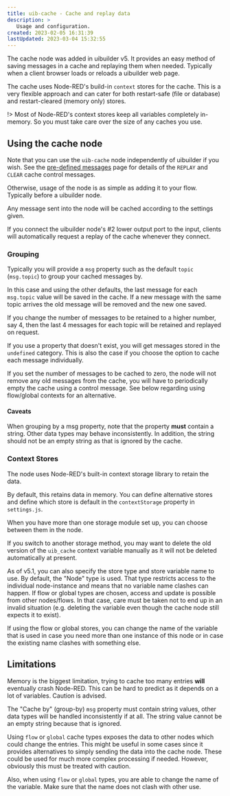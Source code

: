 ```yaml
---
title: uib-cache - Cache and replay data
description: >
   Usage and configuration.
created: 2023-02-05 16:31:39
lastUpdated: 2023-03-04 15:32:55
---
```


The cache node was added in uibuilder v5. It provides an easy method of saving messages in a cache and replaying them
when needed. Typically when a client browser loads or reloads a uibuilder web page.

The cache uses Node-RED's build-in `context` stores for the cache. This is a very flexible approach and can cater for both restart-safe (file or database) and restart-cleared (memory only) stores.

!> Most of Node-RED's context stores keep all variables completely in-memory. So you must take care over the size of any caches you use.

## Using the cache node

Note that you can use the `uib-cache` node independently of uibuilder if you wish. See the [pre-defined messages](pre-defined-msgs) page for details of the `REPLAY` and `CLEAR` cache control messages.

Otherwise, usage of the node is as simple as adding it to your flow. Typically before a uibuilder node.

Any message sent into the node will be cached according to the settings given.

If you connect the uibuilder node's #2 lower output port to the input, clients will automatically request a
replay of the cache whenever they connect.

### Grouping

Typically you will provide a `msg` property such as the default `topic` (`msg.topic`) to group your cached messages by.

In this case and using the other defaults, the last message for each `msg.topic` value will be saved in the cache.
If a new message with the same topic arrives the old message will be removed and the new one saved.

If you change the number of messages to be retained to a higher number, say 4, then the last 4 messages for each
topic will be retained and replayed on request.

If you use a property that doesn't exist, you will get messages stored in the `undefined` category. 
This is also the case if you choose the option to cache each message individually.

If you set the number of messages to be cached to zero, the node will not remove any old messages from the cache, 
you will have to periodically empty the cache using a control message. See below regarding using flow/global contexts for an alternative.

#### Caveats

When grouping by a msg property, note that the property **must** contain a string. Other data types may behave inconsistently. In addition, the string should not be an empty string as that is ignored by the cache.

### Context Stores

The node uses Node-RED's built-in context storage library to retain the data.

By default, this retains data in memory. You can define alternative stores and define which store is
default in the `contextStorage` property in `settings.js`.

When you have more than one storage module set up, you can choose between them in the node.

If you switch to another storage method, you may want to delete the old version of the `uib_cache` context variable
manually as it will not be deleted automatically at present.

As of v5.1, you can also specify the store type and store variable name to use. By default, the "Node" type is used. That type restricts access to the individual node-instance and means that no variable name clashes can happen. If flow or global types are chosen, access and update is possible from other nodes/flows. In that case, care must be taken not to end up in an invalid situation (e.g. deleting the variable even though the cache node still expects it to exist).

If using the flow or global stores, you can change the name of the variable that is used in case you need more than one instance of this node or in case the existing name clashes with something else.

## Limitations

Memory is the biggest limitation, trying to cache too many entries **will** eventually crash Node-RED. This can 
be hard to predict as it depends on a lot of variables. Caution is advised.

The "Cache by" (group-by) `msg` property must contain string values, other data types will be handled inconsistently if at all. The string value cannot be an empty string because that is ignored.

Using `flow` or `global` cache types exposes the data to other nodes which could change the entries. This might be useful in some cases since it provides alternatives to simply sending the data into the cache node. These could be used for much more complex processing if needed. However, obviously this must be treated with caution. 

Also, when using `flow` or `global` types, you are able to change the name of the variable. Make sure that the name does not clash with other use.

